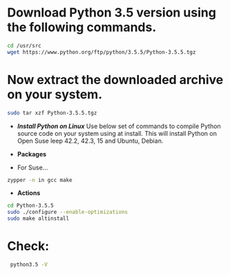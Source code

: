 # Download Python 3.5 version using the following commands.
```bash
cd /usr/src
wget https://www.python.org/ftp/python/3.5.5/Python-3.5.5.tgz
```
# Now extract the downloaded archive on your system.
```bash
sudo tar xzf Python-3.5.5.tgz
```
- ***Install Python on Linux***
Use below set of commands to compile Python source code on your system using at install. This will install Python on Open Suse leep 42.2, 42.3, 15 and Ubuntu, Debian.


- **Packages**
- For Suse...
```bash
zypper -n in gcc make
```

- **Actions**
```bash
cd Python-3.5.5
sudo ./configure --enable-optimizations
sudo make altinstall
```
# Check:

```bash
 python3.5 -V
```
